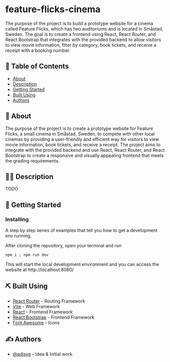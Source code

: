 <h1 align="left">feature-flicks-cinema</h1>

<p align="left">
  The purpose of the project is to build a prototype website for a cinema called Feature Flicks, which has two auditoriums and is located in Småstad, Sweden. The goal is to create a frontend using React, React Router, and React Bootstrap that integrates with the provided backend to allow visitors to view movie information, filter by category, book tickets, and receive a receipt with a booking number.
  <br> 
</p>

## 📝 Table of Contents

- [About](#about)
- [Description](#description)
- [Getting Started](#getting_started)
- [Built Using](#built_using)
- [Authors](#authors)

## 🧐 About <a name = "about"></a>

The purpose of the project is to create a prototype website for Feature Flicks, a small cinema in Småstad, Sweden, to compete with other local cinemas by providing a user-friendly and efficient way for visitors to view movie information, book tickets, and receive a receipt. The project aims to integrate with the provided backend and use React, React Router, and React Bootstrap to create a responsive and visually appealing frontend that meets the grading requirements.

## 👨‍💻 Description <a name = "description"></a>

TODO

## 🏁 Getting Started <a name = "getting_started"></a>

### Installing

A step by step series of examples that tell you how to get a development env running.

After cloning the repository, open your terminal and run

```
npm i ; npm run dev
```

This will start the local development environment and you can access the website at http://localhost:8080/


## ⛏️ Built Using <a name = "built_using"></a>

- [React Router](https://reactrouter.com/en/main) - Routing Framework
- [Vite](https://vitejs.dev/) - Web Framework
- [React](https://reactjs.org/) - Frontend Framework
- [React Bootstrap](https://react-bootstrap.github.io/) - Frontend Framework
- [Font Awesome](https://fontawesome.com/) - Icons

## ✍️ Authors <a name = "authors"></a>

- [@adisve](https://github.com/adisve) - Idea & Initial work
